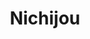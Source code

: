 ---
title: "Nichijou"
image: 
  path: /assets/images/handpicks/nichijou.jpg
  thumbnail: /assets/images/handpicks/nichijou.jpg
# caption: "Photo from [Pexels](https://www.pexels.com)"
---